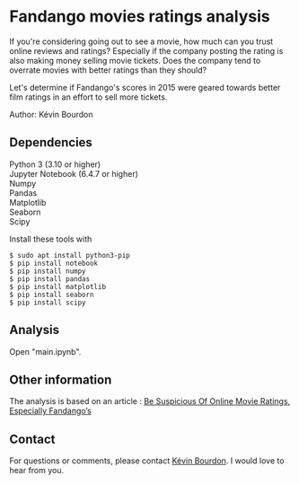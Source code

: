 # Fandango movies ratings analysis

If you're considering going out to see a movie, how much can you trust online reviews and ratings?
Especially if the company posting the rating is also making money selling movie tickets.
Does the company tend to overrate movies with better ratings than they should?

Let's determine if Fandango's scores in 2015 were geared towards better film ratings in an effort to sell more tickets.

Author: Kévin Bourdon

## Dependencies

Python 3 (3.10 or higher) <br>
Jupyter Notebook (6.4.7 or higher)<br>
Numpy<br>
Pandas<br>
Matplotlib<br>
Seaborn<br>
Scipy

Install these tools with

```shell
$ sudo apt install python3-pip
$ pip install notebook
$ pip install numpy
$ pip install pandas
$ pip install matplotlib
$ pip install seaborn
$ pip install scipy
```

## Analysis

Open "main.ipynb".

## Other information

The analysis is based on an article : [Be Suspicious Of Online Movie Ratings, Especially Fandango’s](http://fivethirtyeight.com/features/fandango-movies-ratings/)

## Contact

For questions or comments, please contact [Kévin Bourdon](mailto:kevin.bourdon.etu@univ-lille.fr). I would love
to hear from you.
